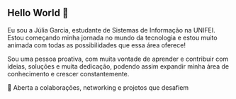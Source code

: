 ## Hello World 👋

Eu sou a Júlia Garcia, estudante de Sistemas de Informação na UNIFEI. Estou começando minha jornada no mundo da tecnologia e estou muito animada com todas as possibilidades que essa área oferece!

Sou uma pessoa proativa, com muita vontade de aprender e contribuir com ideias, soluções e muita dedicação, podendo assim expandir minha área de conhecimento e crescer constantemente.

🤝 Aberta a colaborações, networking e projetos que desafiem
<!--
**juliagarcias/juliagarcias** is a ✨ _special_ ✨ repository because its `README.md` (this file) appears on your GitHub profile.

Here are some ideas to get you started:

- 🔭 I’m currently working on ...
- 🌱 I’m currently learning ...
- 👯 I’m looking to collaborate on ...
- 🤔 I’m looking for help with ...
- 💬 Ask me about ...
- 📫 How to reach me: ...
- 😄 Pronouns: ...
- ⚡ Fun fact: ...
-->
